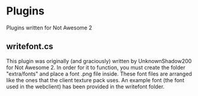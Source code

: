 # Plugins
Plugins written for Not Awesome 2

## writefont.cs
This plugin was originally (and graciously) written by UnknownShadow200 for Not Awesome 2.
In order for it to function, you must create the folder "extra/fonts" and place a font .png file inside. These font files are arranged like the ones that the client texture pack uses.
An example font (the font used in the webclient) has been provided in the writefont folder.